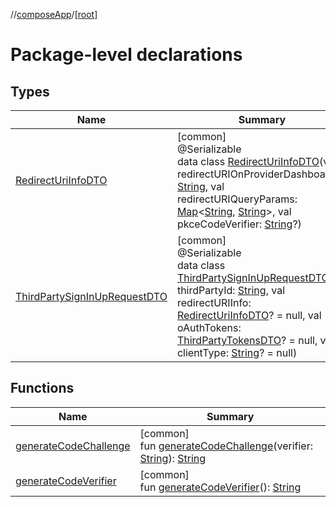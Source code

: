 //[composeApp](../../index.md)/[[root]](index.md)

# Package-level declarations

## Types

| Name | Summary |
|---|---|
| [RedirectUriInfoDTO](-redirect-uri-info-d-t-o/index.md) | [common]<br>@Serializable<br>data class [RedirectUriInfoDTO](-redirect-uri-info-d-t-o/index.md)(val redirectURIOnProviderDashboard: [String](https://kotlinlang.org/api/latest/jvm/stdlib/kotlin/-string/index.html), val redirectURIQueryParams: [Map](https://kotlinlang.org/api/latest/jvm/stdlib/kotlin.collections/-map/index.html)&lt;[String](https://kotlinlang.org/api/latest/jvm/stdlib/kotlin/-string/index.html), [String](https://kotlinlang.org/api/latest/jvm/stdlib/kotlin/-string/index.html)&gt;, val pkceCodeVerifier: [String](https://kotlinlang.org/api/latest/jvm/stdlib/kotlin/-string/index.html)?) |
| [ThirdPartySignInUpRequestDTO](-third-party-sign-in-up-request-d-t-o/index.md) | [common]<br>@Serializable<br>data class [ThirdPartySignInUpRequestDTO](-third-party-sign-in-up-request-d-t-o/index.md)(val thirdPartyId: [String](https://kotlinlang.org/api/latest/jvm/stdlib/kotlin/-string/index.html), val redirectURIInfo: [RedirectUriInfoDTO](-redirect-uri-info-d-t-o/index.md)? = null, val oAuthTokens: [ThirdPartyTokensDTO](../net.decodex.dcp.core.supertokens.responses/-third-party-tokens-d-t-o/index.md)? = null, val clientType: [String](https://kotlinlang.org/api/latest/jvm/stdlib/kotlin/-string/index.html)? = null) |

## Functions

| Name | Summary |
|---|---|
| [generateCodeChallenge](generate-code-challenge.md) | [common]<br>fun [generateCodeChallenge](generate-code-challenge.md)(verifier: [String](https://kotlinlang.org/api/latest/jvm/stdlib/kotlin/-string/index.html)): [String](https://kotlinlang.org/api/latest/jvm/stdlib/kotlin/-string/index.html) |
| [generateCodeVerifier](generate-code-verifier.md) | [common]<br>fun [generateCodeVerifier](generate-code-verifier.md)(): [String](https://kotlinlang.org/api/latest/jvm/stdlib/kotlin/-string/index.html) |
